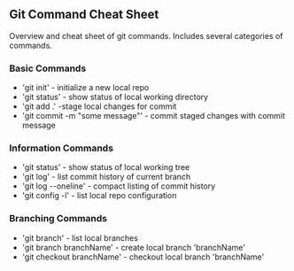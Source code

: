 ## Git Command Cheat Sheet

Overview and cheat sheet of git commands. Includes several categories of commands.



### Basic Commands

* 'git init' - initialize a new local repo
* 'git status' - show status of local working directory
* 'git add .' -stage local changes for commit
* 'git commit -m "some message"' - commit staged changes with commit message

### Information Commands
* 'git status' - show status of local working tree
* 'git log' - list commit history of current branch
* 'git log --oneline' - compact listing of commit history
* 'git config -l' - list local repo configuration

### Branching Commands
* 'git branch' - list local branches
* 'git branch branchName' - create local branch 'branchName'
* 'git checkout branchName' - checkout local branch 'branchName'
